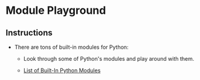 # Module Playground

## Instructions

* There are tons of built-in modules for Python: 

  * Look through some of Python's modules and play around with them.

  * [List of Built-In Python Modules](https://docs.python.org/3/py-modindex.html)

